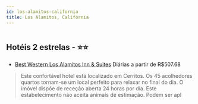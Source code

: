 ```yaml
---
id: los-alamitos-california
title: Los Alamitos, Califórnia
---
```


<center><img src="http://photos.hotelbeds.com/giata/31/314951/314951a_hb_a_001.jpg" alt="" /></center>


## Hotéis 2 estrelas - ⭐️⭐️

-    [Best Western Los Alamitos Inn & Suites](https://www.hurb.com/hoteis/los-alamitos/best-western-los-alamitos-inn-suites-JNP-JP291030?cmp=18055) Diárias a partir de R$507.68
   > Este confortável hotel está localizado em Cerritos. Os 45 acolhedores quartos tornam-se um local perfeito para relaxar no final do dia. O imóvel dispõe de receção aberta 24 horas por dia. Este estabelecimento não aceita animais de estimação. Podem ser apl
